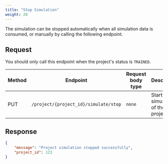 ```yaml
---
title: "Stop Simulation"
weight: 20
---
```


The simulation can be stopped automatically when all simulation data is consumed, or manually by calling the following endpoint.

## Request

You should only call this endpoint when the project's status is `TRAINED`.

| Method | Endpoint | Request body type | Description |
| ------ | -------- | ----------------- | ----------- |
| PUT | `/project/{project_id}/simulate/stop` | `none` | Start the simulation of the project |

## Response

```json
{
    "message": "Project simulation stopped successfully",
    "project_id": 123
}
```
